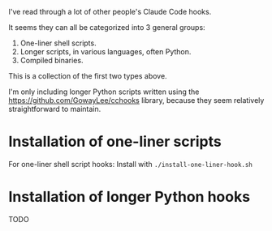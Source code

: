 I've read through a lot of other people's Claude Code hooks.

It seems they can all be categorized into 3 general groups:

1. One-liner shell scripts.
2. Longer scripts, in various languages, often Python.
3. Compiled binaries.

This is a collection of the first two types above.

I'm only including longer Python scripts written using the https://github.com/GowayLee/cchooks library, because they seem relatively straightforward to maintain.

# Installation of one-liner scripts

For one-liner shell script hooks: Install with `./install-one-liner-hook.sh`

# Installation of longer Python hooks

TODO
